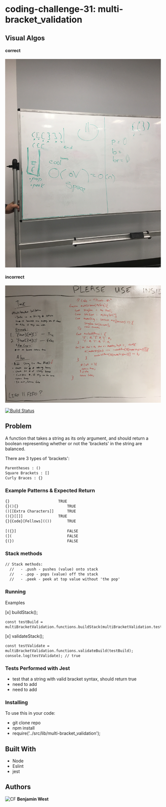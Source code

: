 # coding-challenge-31: multi-bracket_validation
## Visual Algos
#### correct
![CF](./src/lib/assests/multi-bracket_validation_with_stack.JPG) 
#### incorrect
![CF](./src/lib/assests/multi-bracket_validation_invalid.JPG) 

[![Build Status](https://travis-ci.com/bgwest/coding-challenges.svg?branch=multi-bracket_validation)](https://travis-ci.com/bgwest/coding-challenges)

## Problem

A function that takes a string as its only argument, and should return a boolean representing whether or not the 'brackets' in the string are balanced. 

There are 3 types of 'brackets':
```
Parentheses : ()
Square Brackets : []
Curly Braces : {}
```

### Example Patterns & Expected Return

```
{} 	                    TRUE
{}(){} 	                    TRUE
()[[Extra Characters]] 	    TRUE
(){}[[]] 	            TRUE
{}{Code}[Fellows](()) 	    TRUE

[({}] 	                    FALSE
(]( 	                    FALSE
{(}) 	                    FALSE
```

### Stack methods 
```
// Stack methods:
  //   - .push - pushes (value) onto stack
  //   - .pop - pops (value) off the stack
  //   - .peek - peek at top value without 'the pop'
```

### Running

Examples

[x] buildStack();
```
const testBuild = multiBracketValidation.functions.buildStack(multiBracketValidation.testStrings.validStrings['2']);
```

[x] validateStack();
```
const testValidate = multiBracketValidation.functions.validateBuild(testBuild);
console.log(testValidate); // true
```

### Tests Performed with Jest
- test that a string with valid bracket syntax, should return true
- need to add
- need to add

### Installing

To use this in your code:

- git clone repo 
- npm install 
- require('../src/lib/multi-bracket_validation');

## Built With

* Node
* Eslint
* jest

## Authors

![CF](http://i.imgur.com/7v5ASc8.png) **Benjamin West** 
